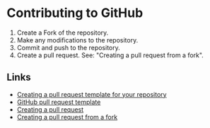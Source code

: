 # Contributing to GitHub

1. Create a Fork of the repository.
2. Make any modifications to the repository.
3. Commit and push to the repository.
4. Create a pull request. See: "Creating a pull request from a fork".

## Links

- [Creating a pull request template for your repository](https://docs.github.com/en/communities/using-templates-to-encourage-useful-issues-and-pull-requests/creating-a-pull-request-template-for-your-repository)
- [GitHub pull request template](https://axolo.co/blog/p/part-3-github-pull-request-template)
- [Creating a pull request](https://docs.github.com/en/pull-requests/collaborating-with-pull-requests/proposing-changes-to-your-work-with-pull-requests/creating-a-pull-request)
- [Creating a pull request from a fork](https://docs.github.com/en/pull-requests/collaborating-with-pull-requests/proposing-changes-to-your-work-with-pull-requests/creating-a-pull-request-from-a-fork)
